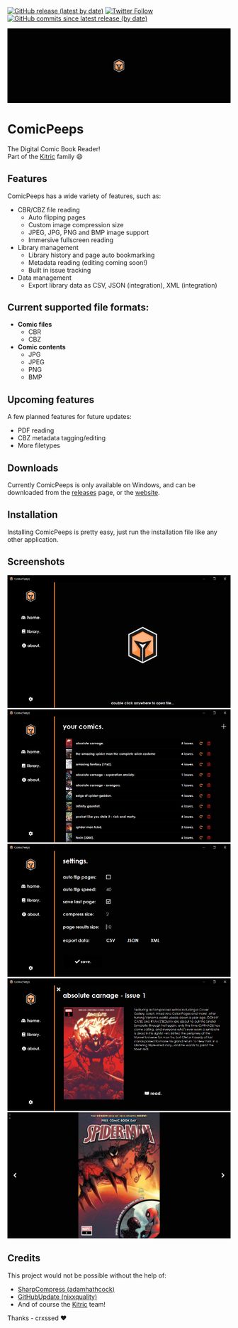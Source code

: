 [![GitHub release (latest by date)](https://img.shields.io/github/downloads/kitric/comicpeeps/latest/total?label=DOWNLOADS&logo=data%3Aimage%2Fpng%3Bbase64%2CiVBORw0KGgoAAAANSUhEUgAAADEAAAAxCAYAAABznEEcAAAACXBIWXMAAA7DAAAOwwHHb6hkAAAAGXRFWHRTb2Z0d2FyZQB3d3cuaW5rc2NhcGUub3Jnm%2B48GgAAByRJREFUaIHNWn1MFGceft6Z3dVVPmQHULaystVSpAmUiNGjoF6itUT%2F8A5pa4niRy8RG%2FEinPEvSMCkMdkzEU1ocsYYYxtbbVLbnNHkmmj8iFbFdlpWULQFhGOXGUCgrC7MvPfHsrPssjvM7C7pPQnJ%2Ft55fh8PM%2B%2B77%2FzeBWYRgiBUCoJARVHcNZt5yGwEFQThrwC%2BnpaMkHKO4y7GO19cRYii%2BC6l9KrfLi0tRU9PD6xWK65cuRJISsh7HMddDRskCsRFhCiKRZTSW357y5YtePbs2TSe3W7HpUuXFJthmGKLxXJrGlEnYhLhcrnyWZb90W9v27YNra2tM%2Frl5ubi%2FPnzii3LckF6evqPKi6qiEqE2%2B1%2Bg2GYx357z549uHfvnu44hYWFOH36tGIbjcbs5OTkJ3rj6BIhiuJiSmm3366ursa1a9ci8s1GBs7qHLzV1IaxcTkib%2B3atThx4kSgKEIyOY57rrUuTSJ6e3tTTSZTv98%2BfPgwLl%2B%2BHJFvZAnaD%2BTAwBCANQDSBCZkipzjbfBKNKJfaWkpjh49qtgmkyktKSlJiElEf39%2FIiHkhZ%2FX2NiICxcuROQzBGg%2FsBxzDAQwmsFmrVCuSZ0PAK8HryYoco4%2FgooWbN26FXV1dX6TEkIWcBw3rEsEpXSuKIqjAFgAOHbsGM6cORMxKQHQWp2DBBMDGOaAta%2BMyJV%2BvQdMvMLvXhm5TW1Q0YLKykrU1NT4chAijY2NJWZmZno0iRAEoRvA4ubmZjQ3N6ukAX765E2kmFmANYJ9fZUqN0jMs7uANI6hlxLyTrarcvfu3Yt9%2B%2FYBwPPU1NRMXSLy8vIiBv5hbzYWJRgAxgB26WrNxYdCenoHkCfgGp3Ays8eR%2BTxPA9EEGHQm%2FTGx8uwZIEJIAzYZUV63afB%2Fw9Y%2BPQ2umpz0TnkRcmpDl0xNIs4vuk1%2FGV5MkAI2KVFAInvtotdWgRQiiWTYr559ALV%2F%2B7R5KtZhMXMgiQtBLPwjagLnRGEgF32DmR3ByzmUc1ujK4ciWm664oGevPoEzFvga7g0YKYk3XxdYn4f4VuEaNjHlT963u4X4zFtZD%2BYQ%2F2nfoeI6O%2F6%2FbVvcQmzDMjaXwABYfOKWNvZXJoeL8Iq7MzNMe5%2B6QP9V%2Fdxs9dga3RR3kpSEyYr7ckHSIYVvn4afkKfM7%2FB3Ryz9DaLaLsn98p1xPmGlG3dTUqSpYrY1%2FcbEPDxTsY8XjDhicEOFpeMCWf9tI0M0lCYMVg0l5HZ00ubA5nWO7oy3EcOncDh87d0FxIZ00umPRlgXyJaQCmvx2Gg%2BY5QRK4kAEGFz7MCg7GMLDb7apxsrKywDDBab%2F8YAlAgsfIfIvW0vRM7OBvaNa%2BEqsWz%2FNtQSYhyzIqKirA8zwePnyIdevWAfC99LS0tIDneWzfvh2yHHhBsiWb8KfM%2BWCzCkPSad8R6J7YARVGAL691NTH6siRIygvLwfLsmhqagpyoZSisbExaOzm3yYfIYMJ0SKm7wli8W0oH%2F89J2g8Pz8%2FLD90vP2Az4%2BkvBZLGbGJYLglAIC5BgYfFwbPmZ07dwbZu3YFNwH3rLDAbPSlZ1LV59GMdcTkDShLYd26hWCmPMYtLS3o6uoCAHR3d%2BPBgwcBFwLU%2F3nRpBFYuqMuIdYArD0wIX%2BryQ26tnnzZgDApk2bgsan8tisyK%2ByWhG3O%2BHHtxXqj8al0Ots9GuLUkLMERCYGwDwdoZZlVsw5TqxLI5H%2BthF0KH%2FQhY7o%2FMdeA65%2B6dYS4hNhNRxC3L%2F05gKoC9HID25CciRO4QzQbMIufcX0Bd9vsRjQ77EVK1rpA%2FS09uQ%2Bya7HeMeyD2%2FaPbVNatkdwfg1teJ0AM64oY04tbtp%2FlO9I1M6A4eC%2FpGtefTLOIfV3thczjRJryKqiitaBdeweZwovZKr2Yf3Yv0u2d8E1lposUJXUNeFOtsmvmheif8zdxwKDnVAZvDCZeO2x4OrtEJ2BxOVQEHDx5UjRFWhMfjySaESJWVleB5HlVVVREDrPzsMWwOJwY9ksayfRj0SLA5nKr916qqKvA8799Myh6PJzscT%2FXNQxTFJErpkJ%2FncDhw9uzZiHwCwFmdg%2BVNbcoYz%2FOY2ph%2BVJ0zY0t%2Fx44dqK2t9ZvRnU%2BEYnh4ONXr9SonRQ0NDbh4UdtxdKgINZSVlaG%2Bvl6xx8fH0zMyMvpVXADEeGY307EXoE1E6DEXIcTGcVy3iksQ4nJ6un%2F%2Ffly%2Ffj0sV03EmjVrcPLkScWmlL6ZlpYWeZJEQEz9%2BcHBwXxJkpTz5927d%2BP%2B%2FftBnHAiQo9%2BWZYtSElJifocOy4YGBh4RxAE6v%2FbsGEDtVqt1Gq1UkEQlM%2Fr16%2BnU3lut7v4Dy08HFwu18apRZaUlFBBEGhxcXFQ8aIoboxn3ln5lY0oimWU0mnL12z9ymZWIQjCzsnHZlZ%2F7%2FQ%2FMTCnvTJUSngAAAAASUVORK5CYII%3D&style=for-the-badge)](https://github.com/kitric/comicpeeps/releases/latest)
[![Twitter Follow](https://img.shields.io/twitter/follow/kitric_?label=KITRIC%20TWITTER&color=blue&logo=twitter&style=for-the-badge)](https://twitter.com/kitric_)
[![GitHub commits since latest release (by date)](https://img.shields.io/github/commits-since/kitric/comicpeeps/latest?label=COMMITS%20SINCE%20LATEST&style=for-the-badge)](https://github.com/kitric/comicpeeps)

![Header](header.png)

# ComicPeeps

The Digital Comic Book Reader! <br>
Part of the [Kitric](https://github.com/kitric) family :smile:

## Features

ComicPeeps has a wide variety of features, such as:
- CBR/CBZ file reading
    - Auto flipping pages
    - Custom image compression size
    - JPEG, JPG, PNG and BMP image support
    - Immersive fullscreen reading
- Library management
    - Library history and page auto bookmarking
    - Metadata reading (editing coming soon!)
    - Built in issue tracking
- Data management
    - Export library data as CSV, JSON (integration), XML (integration)

## Current supported file formats:
- **Comic files**
    - CBR
    - CBZ
- **Comic contents**
    - JPG
    - JPEG
    - PNG
    - BMP

## Upcoming features

A few planned features for future updates:
- PDF reading
- CBZ metadata tagging/editing
- More filetypes

## Downloads

Currently ComicPeeps is only available on Windows, and can be downloaded from the [releases](https://github.com/kitric/comicpeeps/releases/latest) page, or the [website](https://kitric.github.io/projects/comicpeeps/).

## Installation

Installing ComicPeeps is pretty easy, just run the installation file like any other application.

## Screenshots

![Home](https://github.com/kitric/comicpeeps/blob/main/src-rewrite/ComicPeeps/Screenshots/scrn01.PNG?raw=true)
![Library](https://github.com/kitric/comicpeeps/blob/main/src-rewrite/ComicPeeps/Screenshots/scrn02.PNG?raw=true)
![Settings](https://github.com/kitric/comicpeeps/blob/main/src-rewrite/ComicPeeps/Screenshots/scrn03.PNG?raw=true)
![Comic Details](https://github.com/kitric/comicpeeps/blob/main/src-rewrite/ComicPeeps/Screenshots/scrn04.PNG?raw=true)
![Comic Reader](https://github.com/kitric/comicpeeps/blob/main/src-rewrite/ComicPeeps/Screenshots/scrn05.PNG?raw=true)

## Credits

This project would not be possible without the help of: 
- [SharpCompress (adamhathcock)](https://github.com/adamhathcock/sharpcompress)
- [GitHubUpdate (nixxquality)](https://github.com/nixxquality/GitHubUpdate)
- And of course the [Kitric](https://github.com/kitric) team!

Thanks - crxssed :heart:
